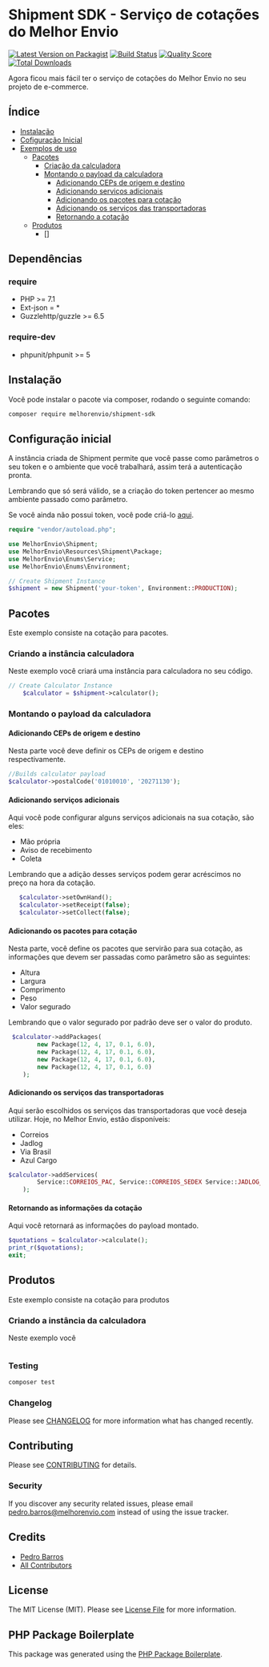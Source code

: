 # Shipment SDK - Serviço de cotações do Melhor Envio

[![Latest Version on Packagist](https://img.shields.io/packagist/v/melhorenvio/shipment-sdk.svg?style=flat-square)](https://packagist.org/packages/melhorenvio/shipment-sdk)
[![Build Status](https://img.shields.io/travis/melhorenvio/shipment-sdk/master.svg?style=flat-square)](https://travis-ci.org/melhorenvio/shipment-sdk)
[![Quality Score](https://img.shields.io/scrutinizer/g/melhorenvio/shipment-sdk.svg?style=flat-square)](https://scrutinizer-ci.com/g/melhorenvio/shipment-sdk)
[![Total Downloads](https://img.shields.io/packagist/dt/melhorenvio/shipment-sdk.svg?style=flat-square)](https://packagist.org/packages/melhorenvio/shipment-sdk)

Agora ficou mais fácil ter o serviço de cotações do Melhor Envio no seu projeto de e-commerce.

## Índice

* [Instalação](##Instalação)
* [Cofiguração Inicial](##Configuração-Inicial)
* [Exemplos de uso](##Pacotes)
    * [Pacotes](##Pacotes)
        * [Criação da calculadora](###Criando-a-instância-calculadora)
        * [Montando o payload da calculadora](###Montando-o-payload-da-calculadora)
            * [Adicionando CEPs de origem e destino](####Adicionando-CEPs-de-origem-e-destino)
            * [Adicionando serviços adicionais](####Adicionando-serviços-adicionais)
            * [Adicionando os pacotes para cotação](####Adicionando-os-pacotes-para-cotação)
            * [Adicionando os serviços das transportadoras](####Adicionando-os-serviços-das-transportadoras)
            * [Retornando a cotação](####Retornando-as-informações-da-cotação)
    * [Produtos](##Produtos)
        * []


## Dependências

### require 
* PHP >= 7.1
* Ext-json = *
* Guzzlehttp/guzzle >= 6.5

### require-dev
* phpunit/phpunit >= 5


## Instalação

Você pode instalar o pacote via composer, rodando o seguinte comando:

```bash
composer require melhorenvio/shipment-sdk
```

## Configuração inicial

A instância criada de Shipment permite que você passe como parâmetros o seu token e o ambiente que você trabalhará, assim terá a autenticação pronta. 

Lembrando que só será válido, se a criação do token pertencer ao mesmo ambiente passado como parâmetro. 

Se você ainda não possui token, você pode criá-lo [aqui](%https://melhorenvio.com.br/painel/gerenciar/tokens%).

``` php
require "vendor/autoload.php";

use MelhorEnvio\Shipment;
use MelhorEnvio\Resources\Shipment\Package;
use MelhorEnvio\Enums\Service;
use MelhorEnvio\Enums\Environment;

// Create Shipment Instance
$shipment = new Shipment('your-token', Environment::PRODUCTION);
```

## Pacotes

Este exemplo consiste na cotação para pacotes.

### Criando a instância calculadora

Neste exemplo você criará uma instância para calculadora no seu código.

```php
// Create Calculator Instance
    $calculator = $shipment->calculator();
```

### Montando o payload da calculadora

#### Adicionando CEPs de origem e destino

Nesta parte você deve definir os CEPs de origem e destino respectivamente. 

``` php
//Builds calculator payload
$calculator->postalCode('01010010', '20271130');
```
#### Adicionando serviços adicionais

Aqui você pode configurar alguns serviços adicionais na sua cotação, são eles:
* Mão própria
* Aviso de recebimento
* Coleta

Lembrando que a adição desses serviços podem gerar acréscimos no preço na hora da cotação.

 ```php
    $calculator->setOwnHand();
    $calculator->setReceipt(false);
    $calculator->setCollect(false);
 ```

#### Adicionando os pacotes para cotação

Nesta parte, você define os pacotes que servirão para sua cotação, as informações que devem ser passadas como parâmetro são as seguintes:
* Altura
* Largura
* Comprimento
* Peso
* Valor segurado

Lembrando que o valor segurado por padrão deve ser o valor do produto.

```php
 $calculator->addPackages(
        new Package(12, 4, 17, 0.1, 6.0),
        new Package(12, 4, 17, 0.1, 6.0),
        new Package(12, 4, 17, 0.1, 6.0),
        new Package(12, 4, 17, 0.1, 6.0)
    );
```

#### Adicionando os serviços das transportadoras

Aqui serão escolhidos os serviços das transportadoras que você deseja utilizar. Hoje, no Melhor Envio, estão disponíveis:
* Correios
* Jadlog
* Via Brasil
* Azul Cargo 

```php
$calculator->addServices(
        Service::CORREIOS_PAC, Service::CORREIOS_SEDEX Service::JADLOG_PACKAGE, Service::JADLOG_COM, Service::AZULCARGO_AMANHA
    );
```

#### Retornando as informações da cotação

Aqui você retornará as informações do payload montado.

```php
$quotations = $calculator->calculate();
print_r($quotations);
exit;
```



## Produtos

Este exemplo consiste na cotação para produtos

### Criando a instância da calculadora 

Neste exemplo você 
```php

```











### Testing

``` bash
composer test
```

### Changelog

Please see [CHANGELOG](CHANGELOG.md) for more information what has changed recently.

## Contributing

Please see [CONTRIBUTING](CONTRIBUTING.md) for details.

### Security

If you discover any security related issues, please email pedro.barros@melhorenvio.com instead of using the issue tracker.

## Credits

- [Pedro Barros](https://github.com/melhorenvio)
- [All Contributors](../../contributors)

## License

The MIT License (MIT). Please see [License File](LICENSE.md) for more information.

## PHP Package Boilerplate

This package was generated using the [PHP Package Boilerplate](https://laravelpackageboilerplate.com).